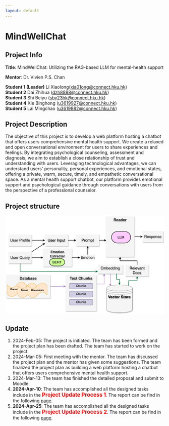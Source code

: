 ```yaml
---
layout: default
---
```

# MindWellChat
## Project Info
**Title**: MindWellChat: Utilizing the RAG-based LLM for mental-health support

**Mentor**: Dr. Vivien P.S. Chan 

**Student 1 (Leader)**	Li Xiaolong(xia01ong@connect.hku.hk)  
**Student 2**	Dai Zhihua   (dzh8888@connect.hku.hk)  
**Student 3**	Shi Beiyu  (sby23hk@connect.hku.hk)  
**Student 4**	Xie Binghong  (u3619927@connect.hku.hk)  
**Student 5**	Lai Mingchao  (u3619882@connect.hku.hk)  
<!-- [Project Github](./another-page.html). -->

## Project Description
The objective of this project is to develop a web platform hosting a chatbot that offers users comprehensive mental health support. We create a relaxed and open conversational environment for users to share experiences and feelings. By integrating psychological counseling, assessment and diagnosis, we aim to establish a close relationship of trust and understanding with users. Leveraging technological advantages, we can understand users' personality, personal experiences, and emotional states, offering a private, warm, secure, timely, and empathetic conversational space. As a mental health support chatbot, our platform provides emotional support and psychological guidance through conversations with users from the perspective of a professional counselor.


## Project structure
![Octocat](./PROJECT.png)




## Update

1.  2024-Feb-05: The project is initiated. The team has been formed and the project plan has been drafted. The team has started to work on the project.
1. 2024-Mar-05: First meeting with the mentor. The team has discussed the project plan and the mentor has given some suggestions. The team finalized the project plan as building a web platform hosting a chatbot that offers users comprehensive mental health support. 
1. 2024-Mar-13: The team has finished the detailed proposal and submit to Moodle.
1. **2024-Apr-10**: The team has accomplished all the designed tasks include in the **<span style="color:red; font-weight:bold; font-size:larger;">Project Update Process 1</span>**. The report can be find in the following [page](./update1).
1. **2024-Apr-25**: The team has accomplished all the designed tasks include in the **<span style="color:red; font-weight:bold; font-size:larger;">Project Update Process 2</span>**. The report can be find in the following [page](./update2).
